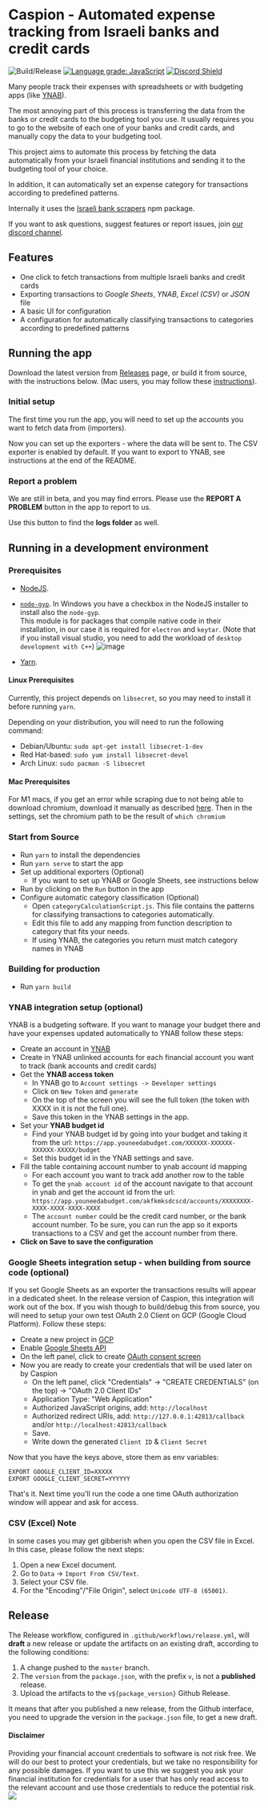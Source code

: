 # Caspion - Automated expense tracking from Israeli banks and credit cards

![Build/Release](https://github.com/brafdlog/caspion/workflows/Build/Release/badge.svg?branch=master&event=push)
[![Language grade: JavaScript](https://img.shields.io/lgtm/grade/javascript/g/brafdlog/caspion.svg?logo=lgtm&logoWidth=18)](https://lgtm.com/projects/g/brafdlog/caspion/context:javascript)
[![Discord Shield](https://discordapp.com/api/guilds/924617301209260103/widget.png?style=shield)](https://discord.gg/XWWg7xvJyS)

Many people track their expenses with spreadsheets or with budgeting apps (like [YNAB](https://ynab.com/referral/?ref=Z5wPbP0cYTWjdTQj&utm_source=customer_referral)).

The most annoying part of this process is transferring the data from the banks or credit cards to the budgeting tool you use. It usually requires you to go to the website of each one of your banks and credit cards, and manually copy the data to your budgeting tool.

This project aims to automate this process by fetching the data automatically from your Israeli financial institutions and sending it to the budgeting tool of your choice.

In addition, it can automatically set an expense category for transactions according to predefined patterns.

Internally it uses the [Israeli bank scrapers](https://github.com/eshaham/israeli-bank-scrapers) npm package.

If you want to ask questions, suggest features or report issues, join [our discord channel](https://discord.gg/XWWg7xvJyS).

## Features

- One click to fetch transactions from multiple Israeli banks and credit cards
- Exporting transactions to *Google Sheets*, *YNAB*, *Excel (CSV)* or *JSON* file
- A basic UI for configuration
- A configuration for automatically classifying transactions to categories according to predefined patterns

## Running the app

Download the latest version from [Releases](https://github.com/brafdlog/caspion/releases) page, or build it from source, with the instructions below. (Mac users, you may follow these [instructions](https://github.com/brafdlog/caspion/issues/276#issuecomment-1282111297)).

### Initial setup

The first time you run the app, you will need to set up the accounts you want to fetch data from (importers).

Now you can set up the exporters - where the data will be sent to. The CSV exporter is enabled by default.
If you want to export to YNAB, see instructions at the end of the README.

### Report a problem

We are still in beta, and you may find errors.
Please use the **REPORT A PROBLEM** button in the app to report to us.

Use this button to find the **logs folder** as well.

## Running in a development environment

### Prerequisites

- [NodeJS](https://nodejs.org/en/download/).
- [`node-gyp`](https://github.com/nodejs/node-gyp#installation). In Windows you have a checkbox in the NodeJS installer to install also the `node-gyp`.  
  This module is for packages that compile native code in their installation, in our case it is required for `electron` and `keytar`. (Note that if you install visual studio, you need to add the workload of `desktop development with C++`) ![image](https://user-images.githubusercontent.com/7272927/111470123-2c849b00-8730-11eb-8fd2-f40628d34413.png)

- [Yarn](https://yarnpkg.com/getting-started/install).

#### Linux Prerequisites

Currently, this project depends on `libsecret`, so you may need to install it before running `yarn`.

Depending on your distribution, you will need to run the following command:

- Debian/Ubuntu: `sudo apt-get install libsecret-1-dev`
- Red Hat-based: `sudo yum install libsecret-devel`
- Arch Linux: `sudo pacman -S libsecret`

#### Mac Prerequisites

For M1 macs, if you get an error while scraping due to not being able to download chromium, download it manually
as described [here](https://linguinecode.com/post/how-to-fix-m1-mac-puppeteer-chromium-arm64-bug). Then in the settings,
set the chromium path to be the result of `which chromium`


### Start from Source

- Run `yarn` to install the dependencies
- Run `yarn serve` to start the app
- Set up additional exporters (Optional)
  - If you want to set up YNAB or Google Sheets, see instructions below
- Run by clicking on the `Run` button in the app
- Configure automatic category classification (Optional)
  - Open `categoryCalculationScript.js`. This file contains the patterns for classifying transactions to categories automatically.
  - Edit this file to add any mapping from function description to category that fits your needs.
  - If using YNAB, the categories you return must match category names in YNAB

### Building for production

- Run `yarn build`

### YNAB integration setup (optional)

YNAB is a budgeting software. If you want to manage your budget there and have your expenses updated automatically to YNAB follow these steps:

- Create an account in [YNAB](https://ynab.com/referral/?ref=Z5wPbP0cYTWjdTQj&utm_source=customer_referral)
- Create in YNAB unlinked accounts for each financial account you want to track (bank accounts and credit cards)
- Get the **YNAB access token**
  - In YNAB go to `Account settings -> Developer settings`
  - Click on `New Token` and `generate`
  - On the top of the screen you will see the full token (the token with XXXX in it is not the full one).
  - Save this token in the YNAB settings in the app.
- Set your **YNAB budget id**
  - Find your YNAB budget id by going into your budget and taking it from the url: `https://app.youneedabudget.com/XXXXXX-XXXXXX-XXXXXX-XXXXX/budget`
  - Set this budget id in the YNAB settings and save.
- Fill the table containing account number to ynab account id mapping
  - For each account you want to track add another row to the table
  - To get the `ynab account id` of the account navigate to that account in ynab and get the account id from the url: `https://app.youneedabudget.com/akfkmksdcscd/accounts/XXXXXXXX-XXXX-XXXX-XXXX-XXXX`
  - The `account number` could be the credit card number, or the bank account number. To be sure, you can run the app so it exports transactions to a CSV and get the account number from there.
- **Click on Save to save the configuration**

### Google Sheets integration setup - when building from source code (optional)

If you set Google Sheets as an exporter the transactions results will appear in a dedicated sheet.
In the release version of Caspion, this integration will work out of the box. 
If you wish though to build/debug this from source, you will need to setup your own test OAuth 2.0 Client on GCP (Google Cloud Platform). Follow these steps:

- Create a new project in [GCP](https://console.cloud.google.com/apis/credentials)
- Enable [Google Sheets API](https://console.cloud.google.com/apis/api/sheets.googleapis.com)
- On the left panel, click to create [OAuth consent screen](https://console.cloud.google.com/apis/credentials/consent)
- Now you are ready to create your credentials that will be used later on by Caspion
  - On the left panel, click "Credentials" -> "CREATE CREDENTIALS" (on the top) -> "OAuth 2.0 Client IDs"
  - Application Type: "Web Application"
  - Authorized JavaScript origins, add: `http://localhost`
  - Authorized redirect URIs, add: `http://127.0.0.1:42813/callback` and/or `http://localhost:42813/callback`
  - Save.
  - Write down the generated `Client ID` & `Client Secret`

Now that you have the keys above, store them as env variables:
```
EXPORT GOOGLE_CLIENT_ID=XXXXX
EXPORT GOOGLE_CLIENT_SECRET=YYYYYY
```

That's it. Next time you'll run the code a one time OAuth authorization window will appear and ask for access.

### CSV (Excel) Note

In some cases you may get gibberish when you open the CSV file in Excel. In this case, please follow the next steps:

1. Open a new Excel document.
1. Go to `Data` -> `Import From CSV/Text`.
1. Select your CSV file.
1. For the "Encoding"/"File Origin", select `Unicode UTF-8 (65001)`.

## Release

The Release workflow, configured in `.github/workflows/release.yml`, will **draft** a new release or update the artifacts on an existing draft, according to the following conditions:

1. A change pushed to the `master` branch.
1. The `version` from the `package.json`, with the prefix `v`, is not a **published** release.
1. Upload the artifacts to the `v${package_version}` Github Release.

It means that after you published a new release, from the Github interface, you need to upgrade the version in the `package.json` file, to get a new draft.

#### Disclaimer

Providing your financial account credentials to software is not risk free. We will do our best to protect your credentials, but we take no responsibility for any possible damages. If you want to use this we suggest you ask your financial institution for credentials for a user that has only read access to the relevant account and use those credentials to reduce the potential risk.
![](https://api.segment.io/v1/pixel/page?data=ewogICJ3cml0ZUtleSI6ICJtOVh2MHpHZTFvVWphaVU4cjJUZjJBdU44SThmQlJyYyIsCiAgIm5hbWUiOiAiUkVBRE1FIiwKICAiYW5vbnltb3VzSWQiOiAiYWFhYSIKfQ==)

